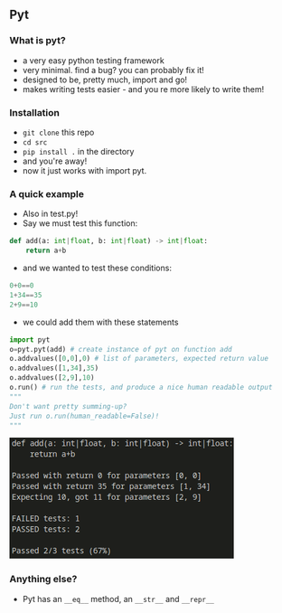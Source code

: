 ## Pyt
### What is pyt?
- a very easy python testing framework
- very minimal. find a bug? you can probably fix it!
- designed to be, pretty much, import and go!
- makes writing tests easier - and you re more likely to write them!
### Installation
- `git clone` this repo
- `cd src`
- `pip install .` in the directory
- and you're away!
- now it just works with import pyt.
### A quick example
- Also in test.py!
- Say we must test this function:
```py
def add(a: int|float, b: int|float) -> int|float:
    return a+b
```
- and we wanted to test these conditions:
```py
0+0==0
1+34==35
2+9==10
```
- we could add them with these statements
```py
import pyt
o=pyt.pyt(add) # create instance of pyt on function add
o.addvalues([0,0],0) # list of parameters, expected return value
o.addvalues([1,34],35) 
o.addvalues([2,9],10)
o.run() # run the tests, and produce a nice human readable output 
"""
Don't want pretty summing-up?
Just run o.run(human_readable=False)!
"""
```

![output of test.py](img/test.py.output.png)
### Anything else?
- Pyt has an `__eq__` method, an `__str__` and `__repr__`
